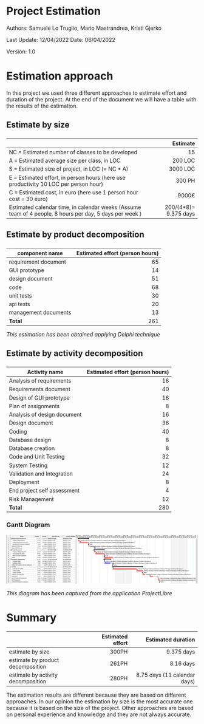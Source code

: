 # Project Estimation  
Authors: Samuele Lo Truglio, Mario Mastrandrea, Kristi Gjerko

Last Update: 12/04/2022
Date: 06/04/2022

Version: 1.0


# Estimation approach
In this project we used three different approaches to estimate effort and duration of the project.
At the end of the document we will have a table with the results of the estimation.


## Estimate by size
### 
|                                                                                                         |              Estimate |
| ------------------------------------------------------------------------------------------------------- | --------------------: |
| NC =  Estimated number of classes to be developed                                                       |                    15 |
| A = Estimated average size per class, in LOC                                                            |               200 LOC |
| S = Estimated size of project, in LOC (= NC * A)                                                        |              3000 LOC |
| E = Estimated effort, in person hours (here use productivity 10 LOC per person hour)                    |                300 PH |
| C = Estimated cost, in euro (here use 1 person hour cost = 30 euro)                                     |                 9000€ |
| Estimated calendar time, in calendar weeks (Assume team of 4 people, 8 hours per day, 5 days per week ) | 200/(4*8)= 9.375 days |


## Estimate by product decomposition
### 
| component name       | Estimated effort (person hours) |
| -------------------- | ------------------------------: |
| requirement document |                              65 |
| GUI prototype        |                              14 |
| design document      |                              51 |
| code                 |                              68 |
| unit tests           |                              30 |
| api tests            |                              20 |
| management documents |                              13 |
| **Total**            |                             261 |
*This estimation has been obtained applying Delphi technique*

## Estimate by activity decomposition
### 
| Activity name               | Estimated effort (person hours) |
| --------------------------- | ------------------------------: |
| Analysis of requirements    |                              16 |
| Requirements document       |                              40 |
| Design of GUI prototype     |                              16 |
| Plan of assignments         |                               8 |
| Analysis of design document |                              16 |
| Design document             |                              36 |
| Coding                      |                              40 |
| Database design             |                               8 |
| Database creation           |                               8 |
| Code and Unit Testing       |                              32 |
| System Testing              |                              12 |
| Validation and Integration  |                              24 |
| Deployment                  |                               8 |
| End project self assessment |                               4 |
| Risk Management             |                              12 |
| **Total**                   |                             280 |

### Gantt Diagram
![gantt_diagram](./assets/GanttDiagram.png)


*This diagram has been captured from the application ProjectLibre*


# Summary

|                                    | Estimated effort |          Estimated duration |
| ---------------------------------- | ---------------: | --------------------------: |
| estimate by size                   |            300PH |                  9.375 days |
| estimate by product decomposition  |            261PH |                   8.16 days |
| estimate by activity decomposition |            280PH | 8.75 days (11 calendar days) |

The estimation results are different because they are based on different approaches. In our opinion the estimation by size is the most accurate one because it is based on the size of the project. Other approaches are based on personal experience and knowledge and they are not always accurate.
